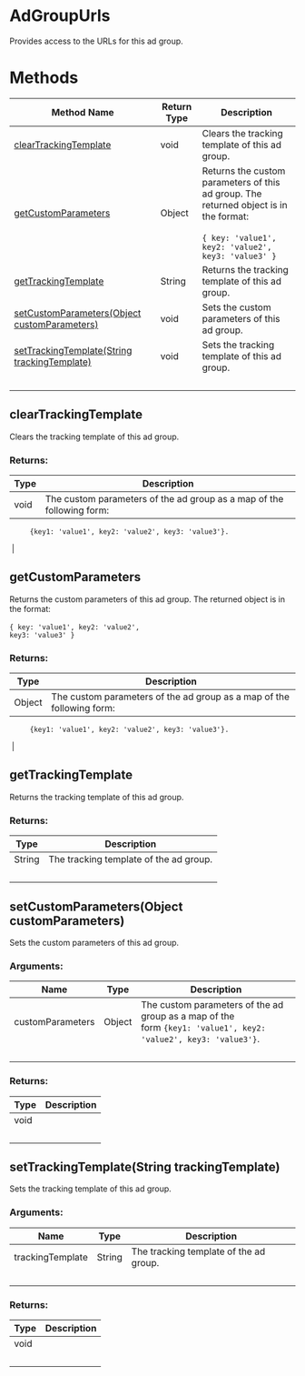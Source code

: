 # AdGroupUrls
Provides access to the URLs for this ad group.

# Methods
|Method Name|Return Type|Description|
|-|-|-
[clearTrackingTemplate](#cleartrackingtemplate)|void|Clears the tracking template of this ad group.<br />
[getCustomParameters](#getcustomparameters)|Object|Returns the custom parameters of this ad group. The returned object is in the format:<br /><br /><code>{ key: 'value1', key2: 'value2', key3: 'value3' }</code><br />
[getTrackingTemplate](#gettrackingtemplate)|String|Returns the tracking template of this ad group.<br />
[setCustomParameters(Object customParameters)](#setcustomparameters~object-customparameters~)|void|Sets the custom parameters of this ad group.<br />
[setTrackingTemplate(String trackingTemplate)](#settrackingtemplate~string-trackingtemplate~)|void|Sets the tracking template of this ad group.<br />
&nbsp;|&nbsp;|&nbsp;

## <a name="cleartrackingtemplate"></a>clearTrackingTemplate
Clears the tracking template of this ad group.

### Returns:
|Type|Description|
|-|-
void|The custom parameters of the ad group as a map of the following form:
         {key1: 'value1', key2: 'value2', key3: 'value3'}.
&nbsp;|&nbsp;
## <a name="getcustomparameters"></a>getCustomParameters
Returns the custom parameters of this ad group. The returned object is in the format:<br /><br /><code>{ key: 'value1', key2: 'value2', key3: 'value3' }</code>

### Returns:
|Type|Description|
|-|-
Object|The custom parameters of the ad group as a map of the following form:
         {key1: 'value1', key2: 'value2', key3: 'value3'}.
&nbsp;|&nbsp;
## <a name="gettrackingtemplate"></a>getTrackingTemplate
Returns the tracking template of this ad group.

### Returns:
|Type|Description|
|-|-
String|The tracking template of the ad group.
&nbsp;|&nbsp;
## <a name="setcustomparameters~object-customparameters~"></a>setCustomParameters(Object customParameters)
Sets the custom parameters of this ad group.

### Arguments:
|Name|Type|Description|
|-|-|-
customParameters|Object|The custom parameters of the ad group as a map of the<br />        form <code>{key1: 'value1', key2: 'value2', key3: 'value3'}</code>.
&nbsp;|&nbsp;|&nbsp;
### Returns:
|Type|Description|
|-|-
void|
&nbsp;|&nbsp;
## <a name="settrackingtemplate~string-trackingtemplate~"></a>setTrackingTemplate(String trackingTemplate)
Sets the tracking template of this ad group.

### Arguments:
|Name|Type|Description|
|-|-|-
trackingTemplate|String|The tracking template of the ad group.
&nbsp;|&nbsp;|&nbsp;
### Returns:
|Type|Description|
|-|-
void|
&nbsp;|&nbsp;
